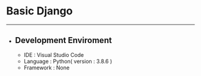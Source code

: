 
<h1>Basic Django</h1>
<hr>
<ul>
  <li>
    <h2>Development Enviroment</h2>
    <ul>
      <li>IDE : Visual Studio Code</li>
      <li>Language : Python( version : 3.8.6 )</li>
      <li>Framework : None</li>
    <ul>
  </li>
</ul>
